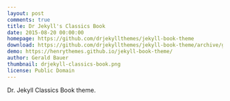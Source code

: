 ```yaml
---
layout: post
comments: true
title: Dr Jekyll's Classics Book
date: 2015-08-20 00:00:00
homepage: https://github.com/drjekyllthemes/jekyll-book-theme
download: https://github.com/drjekyllthemes/jekyll-book-theme/archive/gh-pages.zip
demo: https://henrythemes.github.io/jekyll-book-theme/
author: Gerald Bauer
thumbnail: drjekyll-classics-book.png
license: Public Domain
---
```


Dr. Jekyll Classics Book theme.
